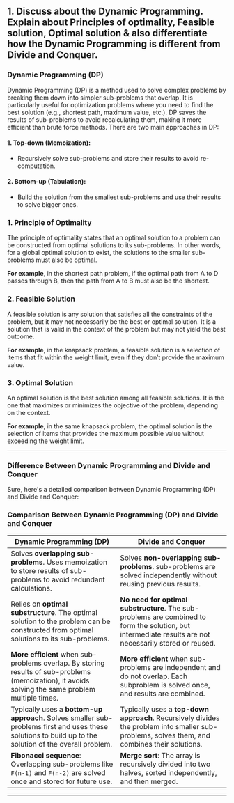 <!--
  Author: omteja04
  Created on: 09-09-2024 13:35:54
  Description: Unit-3
-->

## 1. Discuss about the Dynamic Programming. Explain about Principles of optimality, Feasible solution, Optimal solution & also differentiate how the Dynamic Programming is different from Divide and Conquer.

### Dynamic Programming (DP)

Dynamic Programming (DP) is a method used to solve complex problems by
breaking them down into simpler sub-problems that overlap. It is particularly
useful for optimization problems where you need to find the best solution (e.g.,
shortest path, maximum value, etc.). DP saves the results of sub-problems to
avoid recalculating them, making it more efficient than brute force methods.
There are two main approaches in DP:

#### 1. Top-down (Memoization):

- Recursively solve sub-problems and store their results to avoid re-computation.

#### 2. Bottom-up (Tabulation):

- Build the solution from the smallest sub-problems and use their results to solve bigger ones.

### 1. Principle of Optimality

The principle of optimality states that an optimal solution to a problem can be
constructed from optimal solutions to its sub-problems. In other words, for a
global optimal solution to exist, the solutions to the smaller sub-problems must
also be optimal.

**For example**, in the shortest path problem, if the optimal path from A to D
passes through B, then the path from A to B must also be the shortest.

### 2. Feasible Solution

A feasible solution is any solution that satisfies all the constraints of the
problem, but it may not necessarily be the best or optimal solution. It is a
solution that is valid in the context of the problem but may not yield the best
outcome.

**For example**, in the knapsack problem, a feasible solution is a selection of items
that fit within the weight limit, even if they don’t provide the maximum value.

### 3. Optimal Solution

An optimal solution is the best solution among all feasible solutions. It is the
one that maximizes or minimizes the objective of the problem, depending on
the context.

**For example**, in the same knapsack problem, the optimal solution is the
selection of items that provides the maximum possible value without
exceeding the weight limit.

---

### Difference Between Dynamic Programming and Divide and Conquer

Sure, here's a detailed comparison between Dynamic Programming (DP) and Divide and Conquer:

### Comparison Between Dynamic Programming (DP) and Divide and Conquer

| **Dynamic Programming (DP)**                                                                                                                            | **Divide and Conquer**                                                                                                                                   |
| ------------------------------------------------------------------------------------------------------------------------------------------------------- | -------------------------------------------------------------------------------------------------------------------------------------------------------- |
| Solves **overlapping sub-problems**. Uses memoization to store results of sub-problems to avoid redundant calculations.                                 | Solves **non-overlapping sub-problems**. sub-problems are solved independently without reusing previous results.                                         |
| Relies on **optimal substructure**. The optimal solution to the problem can be constructed from optimal solutions to its sub-problems.                  | **No need for optimal substructure**. The sub-problems are combined to form the solution, but intermediate results are not necessarily stored or reused. |
| **More efficient** when sub-problems overlap. By storing results of sub-problems (memoization), it avoids solving the same problem multiple times.      | **More efficient** when sub-problems are independent and do not overlap. Each subproblem is solved once, and results are combined.                       |
| Typically uses a **bottom-up approach**. Solves smaller sub-problems first and uses these solutions to build up to the solution of the overall problem. | Typically uses a **top-down approach**. Recursively divides the problem into smaller sub-problems, solves them, and combines their solutions.            |
| **Fibonacci sequence**: Overlapping sub-problems like `F(n-1)` and `F(n-2)` are solved once and stored for future use.                                  | **Merge sort**: The array is recursively divided into two halves, sorted independently, and then merged.                                                 |

---
